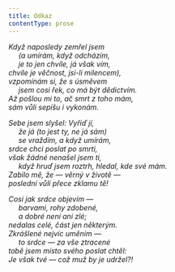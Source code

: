 ```yaml
---
title: Odkaz
contentType: prose
---
```


_Když naposledy zemřel jsem  
     (a umírám, když odcházím,  
     je to jen chvíle, já však vím,  
chvíle je věčnost, jsi-li milencem),  
vzpomínám si, že s úsměvem  
     jsem cosi řek, co má být dědictvím.  
Až pošlou mi to, ač smrt z toho mám,  
sám vůli sepíšu i vykonám._

_Sebe jsem slyšel: Vyřiď jí,  
     že já (to jest ty, ne já sám)  
     se vraždím, a když umírám,  
srdce chci poslat po smrti,  
však žádné nenašel jsem ti,  
     když hruď jsem roztrh, hledal, kde své mám.  
Zabilo mě, že — věrný v životě —  
poslední vůlí přece zklamu tě!_

_Cosi jak srdce objevím —  
     barvami, rohy zdobené,  
     a dobré není ani zlé;  
nedalas celé, část jen některým.  
Zkrášlené nejvíc uměním —  
     to srdce — za vše ztracené  
tobě jsem místo svého poslat chtěl:  
Je však tvé — což muž by je udržel?!_
